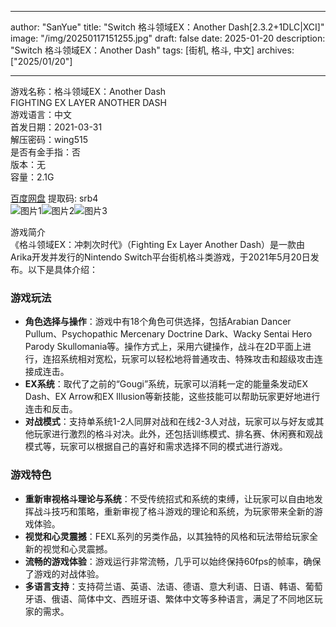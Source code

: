 
---
author: "SanYue"
title: "Switch 格斗领域EX：Another Dash[2.3.2+1DLC|XCI]"
image: "/img/20250117151255.jpg"
draft: false
date: 2025-01-20
description: "Switch 格斗领域EX：Another Dash"
tags: [街机, 格斗, 中文]
archives: ["2025/01/20"]

---

游戏名称：格斗领域EX：Another Dash   
FIGHTING EX LAYER ANOTHER DASH    
游戏语言：中文  
首发日期：2021-03-31  
解压密码：wing515  
是否有金手指：否  
版本：无   
容量：2.1G

[百度网盘](https://pan.baidu.com/s/1rQ8Bbwp4S-PcynME-GJn3Q) 提取码: srb4  
![图片1](/img/e0e4a6.jpg)![图片2](/img/07c230.jpg)![图片3](/img/14378b.jpg)  

游戏简介  
《格斗领域EX：冲刺次时代》（Fighting Ex Layer Another Dash）是一款由Arika开发并发行的Nintendo Switch平台街机格斗类游戏，于2021年5月20日发布。以下是具体介绍：

### 游戏玩法
- **角色选择与操作**：游戏中有18个角色可供选择，包括Arabian Dancer Pullum、Psychopathic Mercenary Doctrine Dark、Wacky Sentai Hero Parody Skullomania等。操作方式上，采用六键操作，战斗在2D平面上进行，连招系统相对宽松，玩家可以轻松地将普通攻击、特殊攻击和超级攻击连接成连击。
- **EX系统**：取代了之前的“Gougi”系统，玩家可以消耗一定的能量条发动EX Dash、EX Arrow和EX Illusion等新技能，这些技能可以帮助玩家更好地进行连击和反击。
- **对战模式**：支持单系统1-2人同屏对战和在线2-3人对战，玩家可以与好友或其他玩家进行激烈的格斗对决。此外，还包括训练模式、排名赛、休闲赛和观战模式等，玩家可以根据自己的喜好和需求选择不同的模式进行游戏。

### 游戏特色
- **重新审视格斗理论与系统**：不受传统招式和系统的束缚，让玩家可以自由地发挥战斗技巧和策略，重新审视了格斗游戏的理论和系统，为玩家带来全新的游戏体验。
- **视觉和心灵震撼**：FEXL系列的另类作品，以其独特的风格和玩法带给玩家全新的视觉和心灵震撼。
- **流畅的游戏体验**：游戏运行非常流畅，几乎可以始终保持60fps的帧率，确保了游戏的对战体验。
- **多语言支持**：支持荷兰语、英语、法语、德语、意大利语、日语、韩语、葡萄牙语、俄语、简体中文、西班牙语、繁体中文等多种语言，满足了不同地区玩家的需求。
